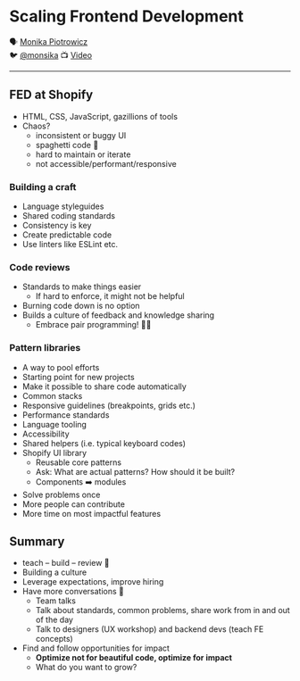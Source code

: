 # Scaling Frontend Development

🗣 [Monika Piotrowicz](http://www.monikapiotrowicz.com)  
🐦 [@monsika](https://twitter.com/monsika)
📺 [Video](https://vimeo.com/194961049)

---

## FED at Shopify

- HTML, CSS, JavaScript, gazillions of tools
- Chaos?
  - inconsistent or buggy UI
  - spaghetti code 🍝
  - hard to maintain or iterate
  - not accessible/performant/responsive

### Building a craft

- Language styleguides
- Shared coding standards
- Consistency is key
- Create predictable code
- Use linters like ESLint etc.

### Code reviews

- Standards to make things easier
  - If hard to enforce, it might not be helpful
- Burning code down is no option
- Builds a culture of feedback and knowledge sharing
  - Embrace pair programming! 🙏🏼

### Pattern libraries

- A way to pool efforts
- Starting point for new projects
- Make it possible to share code automatically
- Common stacks
- Responsive guidelines (breakpoints, grids etc.)
- Performance standards
- Language tooling
- Accessibility
- Shared helpers (i.e. typical keyboard codes)
- Shopify UI library
  - Reusable core patterns
  - Ask: What are actual patterns? How should it be built?
  - Components ➡️ modules
- Solve problems once
- More people can contribute
- More time on most impactful features

## Summary

- teach – build – review 🔁
- Building a culture
- Leverage expectations, improve hiring
- Have more conversations 💬
  - Team talks
  - Talk about standards, common problems, share work from in and out of the day
  - Talk to designers (UX workshop) and backend devs (teach FE concepts)
- Find and follow opportunities for impact
  - **Optimize not for beautiful code, optimize for impact**
  - What do you want to grow?
